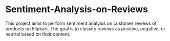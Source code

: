 # Sentiment-Analysis-on-Reviews
This project aims to perform sentiment analysis on customer reviews of products on Flipkart. The goal is to classify reviews as positive, negative, or neutral based on their content.
